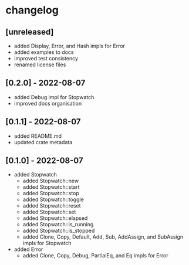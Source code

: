 # changelog

## [unreleased]
* added Display, Error, and Hash impls for Error
* added examples to docs
* improved test consistency
* renamed license files

## [0.2.0] - 2022-08-07
* added Debug impl for Stopwatch
* improved docs organisation

## [0.1.1] - 2022-08-07
* added README.md
* updated crate metadata

## [0.1.0] - 2022-08-07
* added Stopwatch
  * added Stopwatch::new
  * added Stopwatch::start
  * added Stopwatch::stop
  * added Stopwatch::toggle
  * added Stopwatch::reset
  * added Stopwatch::set
  * added Stopwatch::elapsed
  * added Stopwatch::is_running
  * added Stopwatch::is_stopped
  * added Clone, Copy, Default, Add, Sub, AddAssign, and SubAssign impls for Stopwatch
* added Error
  * added Clone, Copy, Debug, PartialEq, and Eq impls for Error
